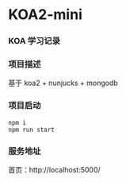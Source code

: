 # KOA2-mini

### KOA 学习记录

### 项目描述

基于 koa2 + nunjucks + mongodb

### 项目启动

```
npm i
npm run start
```

### 服务地址

首页：http://localhost:5000/
